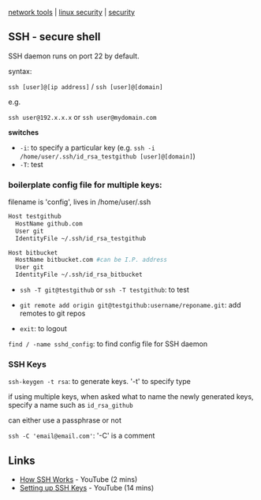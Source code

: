 [network tools](../linux/network.md) | [linux security](../linux/security.md) | [security](security.md)

## SSH - secure shell

SSH daemon runs on port 22 by default.

syntax:

`ssh [user]@[ip address]` / `ssh [user]@[domain]`

e.g.

`ssh user@192.x.x.x` or `ssh user@mydomain.com`

**switches**
- `-i`: to specify a particular key (e.g. `ssh -i /home/user/.ssh/id_rsa_testgithub [user]@[domain]`)
- `-T`: test

### boilerplate config file for multiple keys:
 filename is 'config', lives in /home/user/.ssh
```bash
Host testgithub
  HostName github.com
  User git
  IdentityFile ~/.ssh/id_rsa_testgithub

Host bitbucket
  HostName bitbucket.com #can be I.P. address
  User git
  IdentityFile ~/.ssh/id_rsa_bitbucket


```

- `ssh -T git@testgithub` or `ssh -T testgithub`: to test

- `git remote add origin git@testgithub:username/reponame.git`: add remotes to git repos

- `exit`: to logout

`find / -name sshd_config`: to find config file for SSH daemon

### SSH Keys
`ssh-keygen -t rsa`: to generate keys. '-t' to specify type

if using multiple keys, when asked what to name the newly generated keys, specify a name such as `id_rsa_github`

can either use a passphrase or not

`ssh -C 'email@email.com'`: '-C' is a comment

## Links
- [How SSH Works](https://www.youtube.com/watch?v=zlv9dI-9g1U) - YouTube (2 mins)
- [Setting up SSH Keys](https://www.youtube.com/watch?v=-J9wUW5NhOQ) - YouTube (14 mins)
